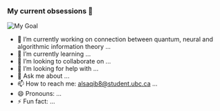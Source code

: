 ### My current obsessions 👋

![My Goal](Al-Saqib/giphy.gif)

- 🔭 I’m currently working on connection between quantum, neural and algorithmic information theory ...
- 🌱 I’m currently learning ...
- 👯 I’m looking to collaborate on ...
- 🤔 I’m looking for help with ...
- 💬 Ask me about ...
- 📫 How to reach me: alsaqib8@student.ubc.ca ...
- 😄 Pronouns: ...
- ⚡ Fun fact: ...

